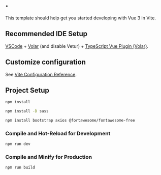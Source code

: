 # .

This template should help get you started developing with Vue 3 in Vite.

## Recommended IDE Setup

[VSCode](https://code.visualstudio.com/) + [Volar](https://marketplace.visualstudio.com/items?itemName=Vue.volar) (and disable Vetur) + [TypeScript Vue Plugin (Volar)](https://marketplace.visualstudio.com/items?itemName=Vue.vscode-typescript-vue-plugin).

## Customize configuration

See [Vite Configuration Reference](https://vitejs.dev/config/).

## Project Setup

```sh
npm install
```

```sh
npm install -D sass
```

```sh
npm install bootstrap axios @fortawesome/fontawesome-free
```

### Compile and Hot-Reload for Development

```sh
npm run dev
```

### Compile and Minify for Production

```sh
npm run build
```
